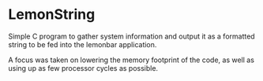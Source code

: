 # LemonString
Simple C program to gather system information and output it as a formatted string to be fed into the lemonbar application.

A focus was taken on lowering the memory footprint of the code, as well as using up as few processor cycles as possible.

